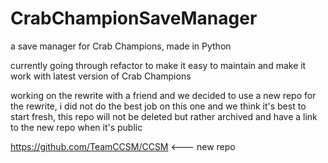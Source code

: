 # CrabChampionSaveManager

a save manager for Crab Champions, made in Python 

currently going through refactor to make it easy to maintain and make it work with latest version of Crab Champions

working on the rewrite with a friend and we decided to use a new repo for the rewrite, i did not do the best job on this one and we think it's best to start fresh, this repo will not be deleted but rather archived and have a link to the new repo when it's public

https://github.com/TeamCCSM/CCSM <--- new repo


